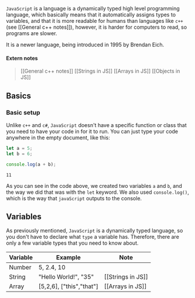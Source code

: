 `JavaScript` is a language is a dynamically typed high level programming language, which basically means that it automatically assigns types to variables, and that it is more readable for humans than languages like `c++` (see [[General c++ notes]]), however, it is harder for computers to read, so programs are slower.

It is a newer language, being introduced in 1995 by Brendan Eich.

#### Extern notes
> [[General c++ notes]]
> [[Strings in JS]]
> [[Arrays in JS]]
> [[Objects in JS]]


## Basics

### Basic setup

Unlike `c++` and `c#`, `JavaScript` doesn't have a specific function or class that you need to have your code in for it to run. You can just type your code anywhere in the empty document, like this:

```js
let a = 5;
let b = 6;

console.log(a + b);
```

```output
11
```

As you can see in the code above, we created two variables `a` and `b`, and the way we did that was with the `let` keyword. We also used `console.log()`, which is the way that `javaScript` outputs to the console.

## Variables

As previously mentioned, `JavaScript` is a dynamically typed language, so you don't have to declare what `type` a variable has. Therefore, there are only a few variable types that you need to know about.

| Variable | Example                  | Note              |
| -------- | ------------------------ | ----------------- |
| Number   | 5, 2.4, 10               |                   | 
| String   | "Hello World!", "35"     | [[Strings in JS]] |
| Array    | [5,2,6], ["this","that"] | [[Arrays in JS]]  |
